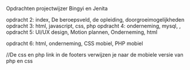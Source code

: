 Opdrachten projectwijzer Bingyi en Jenita

opdracht 2: index, De  beroepsveld, de opleiding, doorgroeimogelijkheden
opdracht 3: html, javascript, css, php
opdracht 4: onderneming, mysql, ,
opdracht 5: UI/UX design, Motion plannen, Onderneming, html

opdracht 6: html, onderneming, CSS mobiel, PHP mobiel

//De css en php link in de footers verwijzen je naar de mobiele versie van php en css